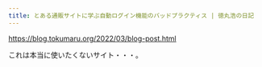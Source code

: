 ```yaml
---
title: とある通販サイトに学ぶ自動ログイン機能のバッドプラクティス | 徳丸浩の日記
---
```


https://blog.tokumaru.org/2022/03/blog-post.html

これは本当に使いたくないサイト・・・。

